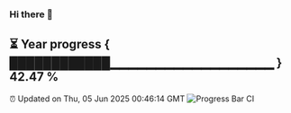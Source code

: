 ### Hi there 👋
⏳ Year progress { ████████████▁▁▁▁▁▁▁▁▁▁▁▁▁▁▁▁▁▁ } 42.47 %
---
⏰ Updated on Thu, 05 Jun 2025 00:46:14 GMT
![Progress Bar CI](https://github.com/Moyi321/Moyi321/workflows/Progress%20Bar%20CI/badge.svg)
